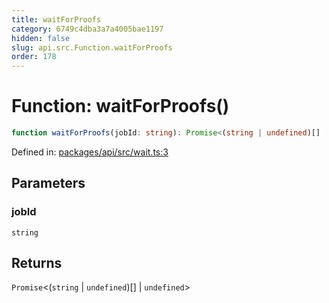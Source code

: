 ```yaml
---
title: waitForProofs
category: 6749c4dba3a7a4005bae1197
hidden: false
slug: api.src.Function.waitForProofs
order: 178
---
```


# Function: waitForProofs()

```ts
function waitForProofs(jobId: string): Promise<(string | undefined)[] | undefined>
```

Defined in: [packages/api/src/wait.ts:3](https://github.com/zkcloudworker/minatokens-lib/blob/main/packages/api/src/wait.ts#L3)

## Parameters

### jobId

`string`

## Returns

`Promise`\<(`string` \| `undefined`)[] \| `undefined`\>
